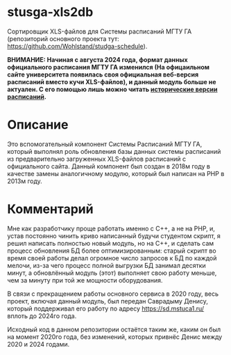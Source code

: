 # stusga-xls2db
Сортировщик XLS-файлов для Системы расписаний МГТУ ГА (репозиторий основного проекта тут: https://github.com/Wohlstand/studga-schedule).

**ВНИМАНИЕ: Начиная с августа 2024 года, формат данных официального расписания МГТУ ГА изменился (На офицаильном сайте университета появилась своя официальная веб-версия расписаний вместо кучи XLS-файлов), и данный модуль больше не актуален. С его помощью лишь можно читать [исторические версии расписаний](https://studga.wohlnet.ru/excels/backup/).**

# Описание
Это вспомогательный компонент Системы Расписаний МГТУ ГА, который выполнял роль
обновления базы данных системы расписаний из предварительно загруженных XLS-файлов
расписаний с официального сайта. Данный компонент был создан в 2018м году в
качестве замены аналогичному модулю, который был написан на PHP в 2013м году.

# Комментарий
Мне как разработчику проще работать именно с C++, а не на PHP, и, устав постоянно
чинить криво написанный будучи студентом скрипт, я решил написать полностью новый
модуль, но на C++, и сделать сам процесс обновления БД более оптимизированным:
старый скрипт во время своей работы делал огромное число запросов к БД по каждой
мелочи, из-за чего процесс полной выгрузки БД занимал десятки минут, а обновлённый
модуль (этот) выполняет свою работу меньше, чем за минуту при той же мощности
оборудования.

В связи с прекращением работы основного сервиса в 2020 году, весь проект,
включая данный модуль, был передан Саврадыму Денису, который поддерживал его
работу по адресу https://sd.mstuca1.ru/ вплоть до 2024го года.

Исходный код в данном репозитории остаётся таким же, каким он был на момент
2020го года, без изменений, которых привнёс Денис между 2020 и 2024 годами.
